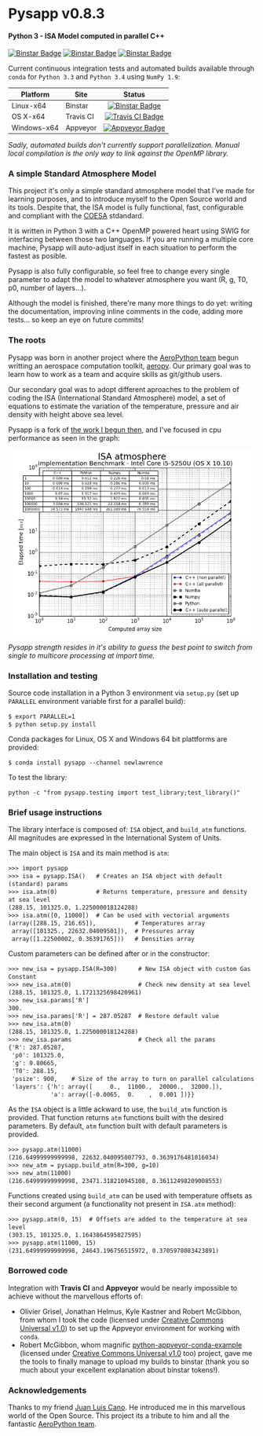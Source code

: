 # Pysapp v0.8.3

#### Python 3 - ISA Model computed in parallel C++

[![Binstar Badge](https://binstar.org/newlawrence/pysapp/badges/version.svg)](https://binstar.org/newlawrence/pysapp)
[![Binstar Badge](https://binstar.org/newlawrence/pysapp/badges/license.svg)](https://binstar.org/newlawrence/pysapp)
[![Binstar Badge](https://binstar.org/newlawrence/pysapp/badges/installer/conda.svg)](https://conda.binstar.org/newlawrence)

Current continuous integration tests and automated builds available through `conda` for `Python 3.3` and `Python 3.4` using `NumPy 1.9`:

| Platform    | Site      | Status            |
|-------------|-----------|:-----------------:|
| Linux-x64   | Binstar   |[![Binstar Badge](https://binstar.org/newlawrence/pysapp/badges/build.svg)](https://binstar.org/newlawrence/pysapp/builds) |
| OS X-x64    | Travis CI | [![Travis CI Badge](https://api.travis-ci.org/newlawrence/Pysapp.svg)](https://travis-ci.org/newlawrence/Pysapp) |
| Windows-x64 | Appveyor  | [![Appveyor Badge](https://ci.appveyor.com/api/projects/status/26yyxvrgvtc8l4fn?svg=true)](https://ci.appveyor.com/project/newlawrence/pysapp) |

*Sadly, automated builds don't currently support parallelization. Manual local compilation is the only way to link against the OpenMP library.*

### A simple Standard Atmosphere Model

This project it's only a simple standard atmosphere model that I've made for learning purposes, and to introduce myself to the Open Source world and its tools. Despite that, the ISA model is fully functional, fast, configurable and compliant with the [COESA](http://hdl.handle.net/2060/19770009539) stdandard.

It is written in Python 3 with a C++ OpenMP powered heart using SWIG for interfacing between those two languages. If you are running a multiple core machine, Pysapp will auto-adjust itself in each situation to perform the fastest as posible.

Pysapp is also fully configurable, so feel free to change every single parameter to adapt the model to whatever atmosphere you want (R, g, T0, p0, number of layers...).

Although the model is finished, there're many more things to do yet: writing the documentation, improving inline comments in the code, adding more tests... so keep an eye on future commits!

### The roots

Pysapp was born in another project where the [AeroPython team](https://github.com/AeroPython) begun writting an aerospace computation toolkit, [aeropy](https://github.com/AeroPython/aeropy). Our primary goal was to learn how to work as a team and acquire skills as git/github users.

Our secondary goal was to adopt different aproaches to the problem of coding the ISA (International Standard Atmosphere) model, a set of equations to estimate the variation of the temperature, pressure and air density with height above sea level.

Pysapp is a fork of [the work I begun then](https://github.com/AeroPython/aeropy/tree/alberto-cpp), and I've focused in cpu performance as seen in the graph:

![benchmark](./static/i5-5250U.png)

*Pysapp strength resides in it's ability to guess the best point to switch from single to multicore processing at import time.*

### Installation and testing

Source code installation in a Python 3 environment via `setup.py` (set up `PARALLEL` environment variable first for a parallel build):

```
$ export PARALLEL=1
$ python setup.py install
```

Conda packages for Linux, OS X and Windows 64 bit plattforms are provided:

```
$ conda install pysapp --channel newlawrence
```

To test the library:

```
python -c "from pysapp.testing import test_library;test_library()"
```

### Brief usage instructions

The library interface is composed of: `ISA` object, and `build_atm` functions. All magnitudes are expressed in the International System of Units.

The main object is `ISA` and its main method is `atm`:

```
>>> import pysapp
>>> isa = pysapp.ISA()   # Creates an ISA object with default (standard) params
>>> isa.atm(0)           # Returns temperature, pressure and density at sea level
(288.15, 101325.0, 1.225000018124288)
>>> isa.atm([0, 11000])  # Can be used with vectorial arguments
(array([288.15, 216.65]),           # Temperatures array
 array([101325., 22632.04009501]),  # Pressures array
 array([1.22500002, 0.36391765]))   # Densities array
```

Custom parameters can be defined after or in the constructor:

```
>>> new_isa = pysapp.ISA(R=300)      # New ISA object with custom Gas Constant
>>> new_isa.atm(0)                   # Check new density at sea level
(288.15, 101325.0, 1.1721325698420961)
>>> new_isa.params['R']
300.
>>> new_isa.params['R'] = 287.05287  # Restore default value
>>> new_isa.atm(0)
(288.15, 101325.0, 1.225000018124288)
>>> new_isa.params                   # Check all the params
{'R': 287.05287,
 'p0': 101325.0,
 'g': 9.80665,
 'T0': 288.15,
 'psize': 900,    # Size of the array to turn on parallel calculations
 'layers': {'h': array([     0.,  11000.,  20000.,  32000.]),
            'a': array([-0.0065,  0.    ,  0.001 ])}}
```

As the `ISA` object is a little ackward to use, the `build_atm` function is provided. That function returns `atm` functions built with the desired parameters. By default, `atm` function built with default parameters is provided.

```
>>> pysapp.atm(11000)
(216.64999999999998, 22632.040095007793, 0.3639176481016034)
>>> new_atm = pysapp.build_atm(R=300, g=10)
>>> new_atm(11000)
(216.64999999999998, 23471.318210945108, 0.36112498209008553)
```

Functions created using `build_atm` can be used with temperature offsets as their second argument (a functionality not present in `ISA.atm` method):

```
>>> pysapp.atm(0, 15)  # Offsets are added to the temperature at sea level
(303.15, 101325.0, 1.1643864595827595)
>>> pysapp.atm(11000, 15)
(231.64999999999998, 24643.196756515972, 0.3705978083423891)
```

### Borrowed code

Integration with **Travis CI** and **Appveyor** would be nearly impossible to achieve without the marvellous efforts of:

* Olivier Grisel, Jonathan Helmus, Kyle Kastner and Robert McGibbon, from whom I took the code (licensed under [Creative Commons Universal v1.0](https://creativecommons.org/licenses/by/1.0/)) to set up the Appveyor environment for working with `conda`.
* Robert McGibbon, whom magnific [python-appveyor-conda-example](https://github.com/rmcgibbo/python-appveyor-conda-example) (licensed under [Creative Commons Universal v1.0](https://creativecommons.org/licenses/by/1.0/) too) project, gave me the tools to finally manage to upload my builds to binstar (thank you so much about your excellent explanation about binstar tokens!).

### Acknowledgements

Thanks to my friend [Juan Luis Cano](https://github.com/Juanlu001). He introduced me in this marvellous world of the Open Source. This project its a tribute to him and all the fantastic [AeroPython team](https://github.com/AeroPython).